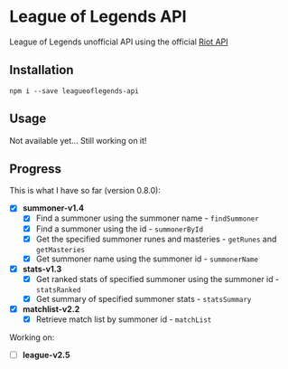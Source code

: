 # League of Legends API
League of Legends unofficial API using the official [Riot API](https://developer.riotgames.com/)

## Installation
`npm i --save leagueoflegends-api`

## Usage
Not available yet... Still working on it!

## Progress
This is what I have so far (version 0.8.0):
- [x] **summoner-v1.4**
  - [x] Find a summoner using the summoner name - `findSummoner`
  - [x] Find a summoner using the id - `summonerById`
  - [x] Get the specified summoner runes and masteries - `getRunes` and `getMasteries`
  - [x] Get summoner name using the summoner id - `summonerName`

- [x] **stats-v1.3**
  - [x] Get ranked stats of specified summoner using the summoner id - `statsRanked`
  - [x] Get summary of specified summoner stats - `statsSummary`

- [x] **matchlist-v2.2**
  - [x] Retrieve match list by summoner id - `matchList`

Working on:

- [ ] **league-v2.5**

